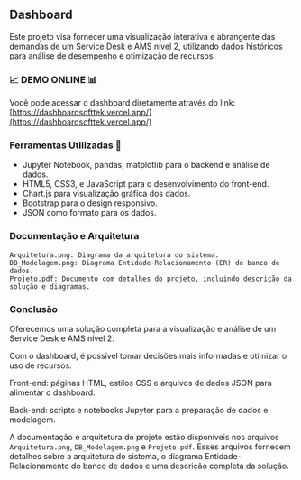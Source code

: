 
## Dashboard

Este projeto visa fornecer uma visualização interativa e abrangente das demandas de um Service Desk e AMS nível 2, utilizando dados históricos para análise de desempenho e otimização de recursos.

### 📈 DEMO ONLINE 📊 ###

Você pode acessar o dashboard diretamente através do link: 
[https://dashboardsofttek.vercel.app/](https://dashboardsofttek.vercel.app/)


### Ferramentas Utilizadas 🔧

- Jupyter Notebook, pandas, matplotlib para o backend e análise de dados.
- HTML5, CSS3, e JavaScript para o desenvolvimento do front-end.
- Chart.js para visualização gráfica dos dados.
- Bootstrap para o design responsivo.
- JSON como formato para os dados.


### Documentação e Arquitetura

```
Arquitetura.png: Diagrama da arquitetura do sistema.
DB_Modelagem.png: Diagrama Entidade-Relacionamento (ER) do banco de dados.
Projeto.pdf: Documento com detalhes do projeto, incluindo descrição da solução e diagramas.
```

### Conclusão

Oferecemos uma solução completa para a visualização e análise de um Service Desk e AMS nível 2. 

Com o dashboard, é possível tomar decisões mais informadas e otimizar o uso de recursos.

Front-end: páginas HTML, estilos CSS e arquivos de dados JSON para alimentar o dashboard. 

Back-end: scripts e notebooks Jupyter para a preparação de dados e modelagem.

A documentação e arquitetura do projeto estão disponíveis nos arquivos `Arquitetura.png`, `DB_Modelagem.png` e `Projeto.pdf`. Esses arquivos fornecem detalhes sobre a arquitetura do sistema, o diagrama Entidade-Relacionamento do banco de dados e uma descrição completa da solução.
